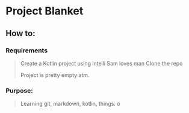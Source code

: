 Project Blanket
===============
How to:
---------------
### Requirements
> Create a Kotlin project using intelli
> Sam loves man
> Clone the repo
>
> Project is pretty empty atm.

### Purpose:
> Learning git, markdown, kotlin, things.
o
